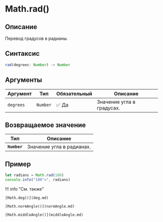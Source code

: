 # Math.rad()

## Описание
Перевод градусов в радианы.

## Синтаксис
```javascript
rad(degrees: Number) -> Number
``` 

## Аргументы

| Аргумент    | Тип      | Обязательный | Описание                     |
|-------------|----------|--------------|------------------------------|
| `degrees`   | `Number` | ✅ Да         | Значение угла в градусах.    |

## Возвращаемое значение

| Тип      | Описание                                      |
|----------|-----------------------------------------------|
| **`Number`** | Значение угла в радианах.  |

## Пример
``` javascript linenums="1"
let radians = Math.rad(180)
console.info("180°=", radians)
``` 

!!! info "См. также"

    [Math.deg()](deg.md)

    [Math.normAngle()](normAngle.md)
    
    [Math.middleAngle()](middleAngle.md)

